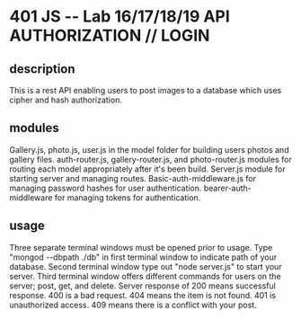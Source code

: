 401 JS --  Lab 16/17/18/19 API AUTHORIZATION // LOGIN
===

## description

This is a rest API enabling users to post images to a database which uses cipher and hash authorization.

## modules

Gallery.js, photo.js, user.js in the model folder for building users photos and gallery files. auth-router.js, gallery-router.js, and photo-router.js modules for routing each model appropriately after it's been build. Server.js module for starting server and managing routes. Basic-auth-middleware.js for managing password hashes for user authentication. bearer-auth-middleware for managing tokens for authentication.

## usage

Three separate terminal windows must be opened prior to usage. Type "mongod --dbpath ./db" in first terminal window to indicate path of your database. Second terminal window type out  "node server.js" to start your server. Third terminal window offers different commands for users on the server; post, get, and delete. Server response of 200 means successful response. 400 is a bad request. 404 means the item is not found. 401 is unauthorized access. 409 means there is a conflict with your post.

